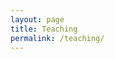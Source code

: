 ```yaml
---
layout: page
title: Teaching
permalink: /teaching/
---
```


<table cellpadding="4">

<!-- {% include paper.html
dataset_name="ActivityNet"
title="ActivityNet: A Large-Scale Video Benchmark for Human Activity Understanding"
image="/images/anet_cvpr15b.jpg"
%}
 -->

